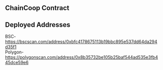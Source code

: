 ## ChainCoop Contract

## Deployed Addresses 
BSC- https://bscscan.com/address/0xbfc4178675113b19bbc895e537dd64da294d35f1 <br>
Polygon- https://polygonscan.com/address/0x8b35732be105b25baf544ad535e3fb445dce59e6


